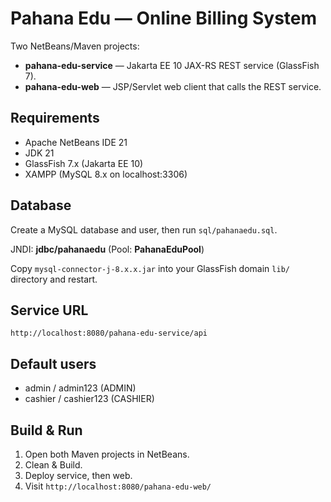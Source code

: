# Pahana Edu — Online Billing System

Two NetBeans/Maven projects:
- **pahana-edu-service** — Jakarta EE 10 JAX-RS REST service (GlassFish 7).
- **pahana-edu-web** — JSP/Servlet web client that calls the REST service.

## Requirements
- Apache NetBeans IDE 21
- JDK 21
- GlassFish 7.x (Jakarta EE 10)
- XAMPP (MySQL 8.x on localhost:3306)

## Database
Create a MySQL database and user, then run `sql/pahanaedu.sql`.

JNDI: **jdbc/pahanaedu** (Pool: **PahanaEduPool**)

Copy `mysql-connector-j-8.x.x.jar` into your GlassFish domain `lib/` directory and restart.

## Service URL
`http://localhost:8080/pahana-edu-service/api`

## Default users
- admin / admin123 (ADMIN)
- cashier / cashier123 (CASHIER)

## Build & Run
1. Open both Maven projects in NetBeans.
2. Clean & Build.
3. Deploy service, then web.
4. Visit `http://localhost:8080/pahana-edu-web/`
